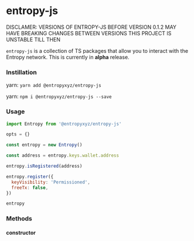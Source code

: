 # entropy-js

DISCLAMER: VERSIONS OF ENTROPY-JS BEFORE VERSION 0.1.2 MAY HAVE BREAKING CHANGES BETWEEN VERSIONS THIS PROJECT IS UNSTABLE TILL THEN


`entropy-js` is a collection of TS packages that allow you to interact with the Entropy network. This is currently in **alpha** release.


### Instillation
yarn:
```yarn add @entropyxyz/entropy-js```

yarn:
```npm i @entropyxyz/entropy-js --save```

### Usage

```js
import Entropy from '@entropyxyz/entropy-js'

opts = {}

const entropy = new Entropy()

const address = entropy.keys.wallet.address

entropy.isRegistered(address)

entropy.register({
  keyVisibility: 'Permissioned',
  freeTx: false,
})

entropy

```

### Methods

#### constructor

